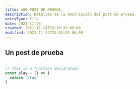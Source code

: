 ```yaml
---
title: AÚN POST DE PRUEBA
description: Detalles de la descripción del post de prueba.
entryType: file
date: 2021-11-25
created: 2021-11-24T23:18:33-06:00
modified: 2021-11-24T23:53:53-06:00
---
```


## Un post de prueba

<v-img src="/un-post-de-prueba/3864616ed8591086958cb9e6bd332dca.jpg" alt="Chile triste" />

```javascript

// This is a function declaration
const play = () => {
  return 'play' 
} 
```
